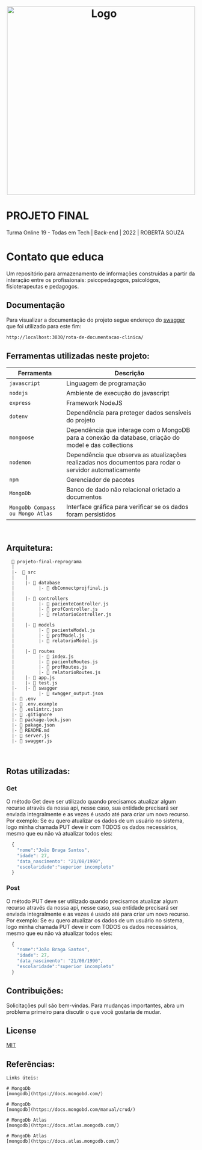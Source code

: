 <h1 align="center">
  <img src="assets/images/Logo.pgn" alt="Logo" width="500">
</h1>

# PROJETO FINAL 

Turma Online 19 - Todas em Tech | Back-end | 2022 | ROBERTA SOUZA



# Contato que educa

Um repositório para armazenamento de informações construídas a partir da interação entre os profissionais: psicopedagogos, psicológos, fisioterapeutas e pedagogos.

## Documentação

Para visualizar a documentação do projeto segue endereço do [swagger](https://swagger.io/) que foi utilizado para este fim:

```bash
http://localhost:3030/rota-de-documentacao-clinica/
```

## Ferramentas utilizadas neste projeto:

| Ferramenta | Descrição |
| --- | --- |
| `javascript` | Linguagem de programação |
| `nodejs` | Ambiente de execução do javascript|
| `express` | Framework NodeJS |
| `dotenv` | Dependência para proteger dados sensíveis do projeto|
| `mongoose` | Dependência que interage com o MongoDB para a conexão da database, criação do model e das collections|
| `nodemon` | Dependência que observa as atualizações realizadas nos documentos para rodar o servidor automaticamente|
| `npm` | Gerenciador de pacotes|
| `MongoDb` | Banco de dado não relacional orietado a documentos|
| `MongoDb Compass ou Mongo Atlas` | Interface gráfica para verificar se os dados foram persistidos|
 <br>

## Arquitetura:
 ````  
   📁 projeto-final-reprograma
   |  
   |-  📁 src    
   |    |
   |    |- 📁 database  
   |         |- 📄 dbConnectprojfinal.js  
   |
   |    |- 📁 controllers  
   |         |- 📄 pacienteController.js  
   |         |- 📄 profController.js  
   |         |- 📄 relatorioController.js
   |  
   |    |- 📁 models  
   |         |- 📄 pacienteModel.js  
   |         |- 📄 profModel.js 
   |         |- 📄 relatorioModel.js 
   |  
   |    |- 📁 routes  
   |         |- 📄 index.js   
   |         |- 📄 pacienteRoutes.js 
   |         |- 📄 profRoutes.js   
   |         |- 📄 relatorioRoutes.js     
   |    |- 📄 app.js
   |    |- 📄 test.js
   |-   |- 📁 swagger 
   |         |- 📄 swagger_output.json
   |- 📄 .env
   |- 📄 .env.example
   |- 📄 .eslintrc.json 
   |- 📄 .gitignore  
   |- 📄 package-lock.json  
   |- 📄 pakage.json  
   |- 📄 README.md  
   |- 📄 server.js  
   |- 📄 swagger.js  
````
<br>

## Rotas utilizadas:

### Get

O método Get deve ser utilizado quando precisamos atualizar algum recurso através da nossa api, nesse caso, sua entidade precisará ser enviada integralmente e as vezes é usado até para criar um novo recurso.
Por exemplo:
Se eu quero atualizar os dados de um usuário no sistema, logo minha chamada PUT deve ir com TODOS os dados necessários, mesmo que eu não vá atualizar todos eles:

```javascript
  {
    "nome":"João Braga Santos",
    "idade": 27,
    "data_nascimento": "21/08/1990",
    "escolaridade":"superior incompleto"
  }
```
### Post

O método PUT deve ser utilizado quando precisamos atualizar algum recurso através da nossa api, nesse caso, sua entidade precisará ser enviada integralmente e as vezes é usado até para criar um novo recurso.
Por exemplo:
Se eu quero atualizar os dados de um usuário no sistema, logo minha chamada PUT deve ir com TODOS os dados necessários, mesmo que eu não vá atualizar todos eles:

```javascript
  {
    "nome":"João Braga Santos",
    "idade": 27,
    "data_nascimento": "21/08/1990",
    "escolaridade":"superior incompleto"
  }
```
## Contribuições:

Solicitações pull são bem-vindas. Para mudanças importantes, abra um problema primeiro para discutir o que você gostaria de mudar.

## License

[MIT](https://choosealicense.com/licenses/mit/)

## Referências:

```
Links úteis:

# MongoDb
[mongodb](https://docs.mongobd.com/)

# MongoDb
[mongodb](https://docs.mongobd.com/manual/crud/)

# MongoDb Atlas
[mongodb](https://docs.atlas.mongodb.com/)

# MongoDb Atlas
[mongodb](https://docs.atlas.mongodb.com/)

```